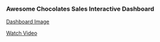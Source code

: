 ### Awesome Chocolates Sales Interactive Dashboard

[Dashboard Image](https://github.com/21A91A1221/ChocoSales-Dashboard/blob/main/Sales-Dashboard.png)

[Watch Video](https://github.com/21A91A1221/ChocoSales-Dashboard/blob/main/Demo.mp4)


